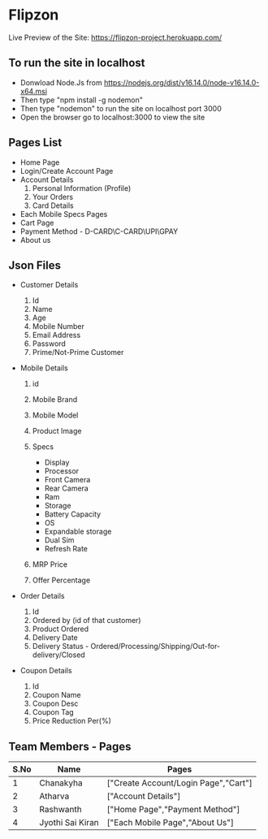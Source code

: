 # Flipzon

Live Preview of the Site: https://flipzon-project.herokuapp.com/

## To run the site in localhost

- Donwload Node.Js from https://nodejs.org/dist/v16.14.0/node-v16.14.0-x64.msi
- Then type "npm install -g nodemon"
- Then type "nodemon" to run the site on localhost port 3000
- Open the browser go to localhost:3000 to view the site

## Pages List

- Home Page
- Login/Create Account Page
- Account Details
  1. Personal Information (Profile)
  2. Your Orders
  3. Card Details
- Each Mobile Specs Pages
- Cart Page
- Payment Method - D-CARD\C-CARD\UPI\GPAY
- About us

## Json Files

- Customer Details

  1. Id
  2. Name
  3. Age
  4. Mobile Number
  5. Email Address
  6. Password
  7. Prime/Not-Prime Customer

- Mobile Details

  1. id
  2. Mobile Brand
  3. Mobile Model
  4. Product Image
  5. Specs

     - Display
     - Processor
     - Front Camera
     - Rear Camera
     - Ram
     - Storage
     - Battery Capacity
     - OS
     - Expandable storage
     - Dual Sim
     - Refresh Rate

  6. MRP Price
  7. Offer Percentage

- Order Details

  1. Id
  2. Ordered by (id of that customer)
  3. Product Ordered
  4. Delivery Date
  5. Delivery Status - Ordered/Processing/Shipping/Out-for-delivery/Closed

- Coupon Details

  1. Id
  2. Coupon Name
  3. Coupon Desc
  4. Coupon Tag
  5. Price Reduction Per(%)

## Team Members - Pages

| S.No | Name             | Pages                                |
| ---- | ---------------- | ------------------------------------ |
| 1    | Chanakyha        | ["Create Account/Login Page","Cart"] |
| 2    | Atharva          | ["Account Details"]                  |
| 3    | Rashwanth        | ["Home Page","Payment Method"]       |
| 4    | Jyothi Sai Kiran | ["Each Mobile Page","About Us"]      |


